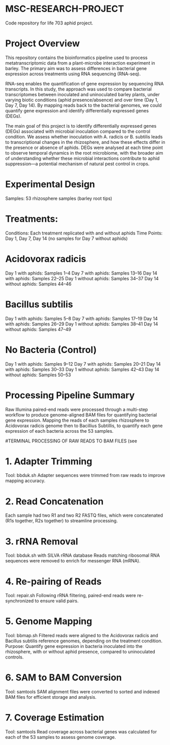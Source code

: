 # MSC-RESEARCH-PROJECT
Code repository for life 703 aphid project.

# Project Overview

This repository contains the bioinformatics pipeline used to process metatranscriptomic data from a plant-microbe interaction experiment in barley. The primary aim was to assess differences in bacterial gene expression across treatments using RNA sequencing (RNA-seq).

RNA-seq enables the quantification of gene expression by sequencing RNA transcripts. In this study, the approach was used to compare bacterial transcriptomes between inoculated and uninoculated barley plants, under varying biotic conditions (aphid presence/absence) and over time (Day 1, Day 7, Day 14). By mapping reads back to the bacterial genomes, we could quantify gene expression and identify differentially expressed genes (DEGs).

The main goal of this project is to identify differentially expressed genes (DEGs) associated with microbial inoculation compared to the control condition. We assess whether inoculation with A. radicis or B. subtilis leads to transcriptional changes in the rhizosphere, and how these effects differ in the presence or absence of aphids. DEGs were analysed at each time point to observe temporal dynamics in the root microbiome, with the broader aim of understanding whether these microbial interactions contribute to aphid suppression—a potential mechanism of natural pest control in crops.

# Experimental Design

Samples: 53 rhizosphere samples (barley root tips)

# Treatments:
Conditions: Each treatment replicated with and without aphids
Time Points: Day 1, Day 7, Day 14 (no samples for Day 7 without aphids)

# Acidovorax radicis
Day 1 with aphids: Samples 1–4
Day 7 with aphids: Samples 13–16
Day 14 with aphids: Samples 22–25
Day 1 without aphids: Samples 34–37
Day 14 without aphids: Samples 44–46

# Bacillus subtilis
Day 1 with aphids: Samples 5–8
Day 7 with aphids: Samples 17–19
Day 14 with aphids: Samples 26–29
Day 1 without aphids: Samples 38–41
Day 14 without aphids: Samples 47–49

# No Bacteria (Control)
Day 1 with aphids: Samples 9–12
Day 7 with aphids: Samples 20–21
Day 14 with aphids: Samples 30–33
Day 1 without aphids: Samples 42–43
Day 14 without aphids: Samples 50–53

# Processing Pipeline Summary

Raw Illumina paired-end reads were processed through a multi-step workflow to produce genome-aligned BAM files for quantifying bacterial gene expression. Mapping the reads of each samples rhizosphere to Acidovorax radicis genome then to Bacillius Subtillis, to quantify each gene expression of each bacteria across the 53 samples.

#TERMINAL PROCESSING OF RAW READS TO BAM FILES (see 

# 1. Adapter Trimming
Tool: bbduk.sh
Adapter sequences were trimmed from raw reads to improve mapping accuracy.

# 2. Read Concatenation
Each sample had two R1 and two R2 FASTQ files, which were concatenated (R1s together, R2s together) to streamline processing.

# 3. rRNA Removal
Tool: bbduk.sh with SILVA rRNA database
Reads matching ribosomal RNA sequences were removed to enrich for messenger RNA (mRNA).

# 4. Re-pairing of Reads
Tool: repair.sh
Following rRNA filtering, paired-end reads were re-synchronized to ensure valid pairs.

# 5. Genome Mapping
Tool: bbmap.sh
Filtered reads were aligned to the Acidovorax radicis and Bacillus subtilis reference genomes, depending on the treatment condition.
Purpose: Quantify gene expression in bacteria inoculated into the rhizosphere, with or without aphid presence, compared to uninoculated controls.

# 6. SAM to BAM Conversion
Tool: samtools
SAM alignment files were converted to sorted and indexed BAM files for efficient storage and analysis.

# 7. Coverage Estimation
Tool: samtools
Read coverage across bacterial genes was calculated for each of the 53 samples to assess genome coverage.





